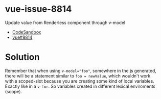 # vue-issue-8814

Update value from Renderless component through v-model

* [CodeSandbox](https://codesandbox.io/s/github/maxim-usikov/vue-issue-8814)
* [vue#8814](https://github.com/vuejs/vue/issues/8814)

# Solution
Remember that when using `v-model="foo"`, somewhere in the js generated,
there will be a statement similar to `foo = newValue`, which wouldn't work
with a scoped-slot because you are creating some kind of local variables.
Exactly like in a `v-for`.
So variables created in different lexical enviroments (scope).
